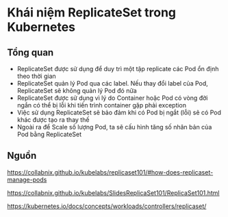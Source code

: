 # Khái niệm ReplicateSet trong Kubernetes

## Tổng quan

- ReplicateSet được sử dụng để duy trì một tập replicate các Pod ổn định theo thời gian
- ReplicateSet quản lý Pod qua các label. Nếu thay đổi label của Pod, ReplicateSet sẽ không quản lý Pod đó nữa
- ReplicateSet được sử dụng vì lý do Container hoặc Pod có vòng đời ngắn có thể bị lỗi khi tiến trình container gặp phải exception
- Việc sử dụng ReplicateSet sẽ bảo đảm khi có Pod bị ngắt (lỗi) sẽ có Pod khác được tạo ra thay thế
- Ngoài ra để Scale số lượng Pod, ta sẽ cấu hình tăng số nhân bản của Pod bằng ReplicateSet

## Nguồn

https://collabnix.github.io/kubelabs/replicaset101/#how-does-replicaset-manage-pods

https://collabnix.github.io/kubelabs/SlidesReplicaSet101/ReplicaSet101.html

https://kubernetes.io/docs/concepts/workloads/controllers/replicaset/